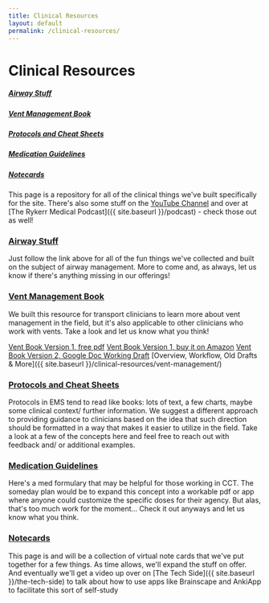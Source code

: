 ```yaml
---
title: Clinical Resources
layout: default
permalink: /clinical-resources/
---
```


# Clinical Resources

<h5><a href="#airway">Airway Stuff</a></h5>
<h5><a href="#vent">Vent Management Book</a></h5>
<h5><a href="#protocols">Protocols and Cheat Sheets</a></h5>
<h5><a href="#medications">Medication Guidelines</a></h5>
<h5><a href="#notecards">Notecards</a></h5>

This page is a repository for all of the clinical things we've built specifically for the site.  There's also some stuff on the [YouTube Channel](https://www.youtube.com/@rykerrmedical) and over at [The Rykerr Medical Podcast]({{ site.baseurl }}/podcast) - check those out as well!



<h3 id="airway">
  <a href="{{ site.baseurl }}/clinical-resources/airway-stuff/">Airway Stuff</a>
</h3>

Just follow the link above for all of the fun things we've collected and built on the subject of airway management.  More to come and, as always, let us know if there's anything missing in our offerings!



<h3 id="vent">
  <a href="{{ site.baseurl }}/clinical-resources/vent-management/">Vent Management Book</a>
</h3>

We built this resource for transport clinicians to learn more about vent management in the field, but it's also applicable to other clinicians who work with vents.  Take a look and let us know what you think! 

[Vent Book Version 1, free pdf](https://archive.org/download/vent-book-draft-1/Rykerr%20Medical%27s%20Vent%20Management%20Guide%20-%20Version%201.pdf)
[Vent Book Version 1, buy it on Amazon](https://www.amazon.com/Rykerr-Medicals-Vent-Management-Guide/dp/1734925205)
[Vent Book Version 2, Google Doc Working Draft](https://docs.google.com/document/d/1qA-LlMUYYe3KMuRhMyAtLAy23NcNb236ZBnK8Irkp6k/edit?pli=1&tab=t.0])
[Overview, Workflow, Old Drafts & More]({{ site.baseurl }}/clinical-resources/vent-management/)



<h3 id="protocols">
  <a href="{{ site.baseurl }}/clinical-resources/protocols-and-cheat-sheets/">Protocols and Cheat Sheets</a>
</h3>

Protocols in EMS tend to read like books: lots of text, a few charts, maybe some clinical context/ further information.  We suggest a different approach to providing guidance to clinicians based on the idea that such direction should be formatted in a way that makes it easier to utilize in the field.  Take a look at a few of the concepts here and feel free to reach out with feedback and/ or additional examples.



<h3 id="medications">
  <a href="{{ site.baseurl }}/clinical-resources/medication-guidelines/">Medication Guidelines</a>
</h3>

Here's a med formulary that may be helpful for those working in CCT.  The someday plan would be to expand this concept into a workable pdf or app where anyone could customize the specific doses for their agency.  But alas, that's too much work for the moment...  Check it out anyways and let us know what you think.



<h3 id="notecards">
  <a href="{{ site.baseurl }}/clinical-resources/notecards/">Notecards</a>
</h3>
This page is and will be a collection of virtual note cards that we've put together for a few things.  As time allows, we'll expand the stuff on offer.  And eventually we'll get a video up over on [The Tech Side]({{ site.baseurl }}/the-tech-side) to talk about how to use apps like Brainscape and AnkiApp to facilitate this sort of self-study

